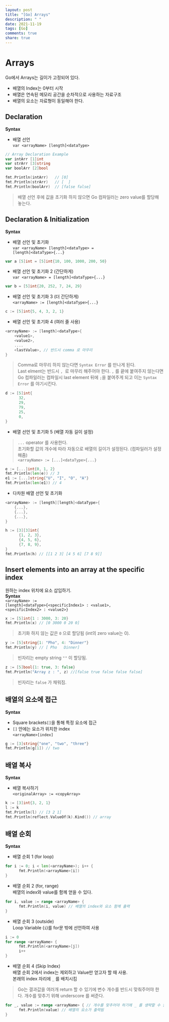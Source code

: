 ```yaml
---
layout: post
title: "[Go] Arrays"
description: " "
date: 2021-11-19
tags: [Go]
comments: true
share: true
---
```


# Arrays
Go에서 Arrays는 길이가 고정되어 있다.
* 배열의 Index는 0부터 시작
* 배열은 연속된 메모리 공간을 순차적으로 사용하는 자료구조
* 배열의 요소는 자료형이 동일해야 한다.

## Declaration
**Syntax**
  * 배열 선언  
  <code>var \<arrayName> [length]\<dataType></code>
  ```go
  // Array Declaration Example
  var intArr [1]int
  var strArr [3]string
  var boolArr [2]bool

  fmt.Println(intArr)   // [0]
  fmt.Println(strArr)   // [  ]
  fmt.Println(boolArr)  // [false false]
  ```
  > 배열 선언 후에 값을 초기화 하지 않으면 Go 컴파일러는 zero value를 할당해 놓는다.


## Declaration & Initialization
**Syntax**
  * 배열 선언 및 초기화  
  <code>var \<arrayName> [length]\<dataType> = \[length]\<dataType>{...}</code>
  ```go
  var a [5]int = [5]int{10, 100, 1000, 200, 50}
  ```
  * 배열 선언 및 초기화 2 (간단하게)  
  <code>var \<arrayName> = [length]\<dataType>{...}</code>
  ```go
  var b = [5]int{20, 252, 7, 24, 29}
  ```

  * 배열 선언 및 초기화 3 (더 간단하게)  
  <code>\<arrayName> := [length]\<dataType>{...}</code>
  ```go
  c := [5]int{5, 4, 3, 2, 1}
  ```

  * 배열 선언 및 초기화 4 (여러 줄 사용)
  ```go
  <arrayName> := [length]<dataType>{
      <value1>,
      <value2>,
      ....
      <lastValue>, // 반드시 comma 로 마무리
  }
  ```
  > Comma로 마무리 하지 않는다면 <code>Syntax Error</code> 를 만나게 된다.  
  Last elment는 반드시 <code>, </code>로 마무리 해주어야 한다. <code>,</code> 를 끝에 붙여주지 않는다면 Go 컴파일러는 컴파일시 last element 뒤에 <code>;</code>을 붙여주게 되고 이는 <code>Syntax Error</code> 를 야기시킨다.

  ```go
  d := [5]int{
		32,
		29,
		79,
		25,
		0,
 }
  ```
  * 배열 선언 및 초기화 5 (배열 자동 길이 설정)
  > <code>...</code> operator 를 사용한다.  
  초기화할 값의 개수에 따라 자동으로 배열의 길이가 설정된다. (컴파일러가 설정해줌)  
  <code>\<arrayName> := [...]\<dataType>{...}</code>
  ```go
  e := [...]int{0, 1, 2}
  fmt.Println(len(e)) // 3
  e1 := [...]string{"U", "I", "O", "A"}
  fmt.Println(len(e1)) // 4
  ```
  * 다차원 배열 선언 및 초기화
  ```go
  <arrayName> := [length][length]<dataType>{
      {...},
      {...},
      {...},
  }
  ```
  ```go
  h := [3][3]int{
		{1, 2, 3},
		{4, 5, 6},
		{7, 8, 9},
  }
  fmt.Println(h) // [[1 2 3] [4 5 6] [7 8 9]]
  ```

## Insert elements into an array at the specific index
원하는 index 위치에 요소 삽입하기.  
**Syntax**  
  <code>\<arrayName> := [length]\<dataType>{\<specificIndex1> : \<value1>, \<specificIndex2> : \<value2>}</code>
  ```go
  x := [5]int{1 : 3000, 3: 20}
  fmt.Println(x) // [0 3000 0 20 0]
  ```
  > 초기화 하지 않는 값은 <code>0</code> 으로 할당됨 (int의 zero value는 0).

  ```go
  y := [5]string{1: "Pho", 4: "Dinner"}
  fmt.Println(y) // [ Pho   Dinner]
  ```
  > 빈자리는 empty string <code>""</code> 이 할당됨.

  ```go
  z := [5]bool{1: true, 3: false}
  fmt.Println("Array z : ", z) //[false true false false false]
  ```
  > 빈자리는 <code>false</code> 가 채워짐.

## 배열의 요소에 접근
 **Syntax**  
  * Square brackets<code>[]</code>을 통해 특정 요소에 접근
  * <code>[]</code> 안에는 요소가 위치한 index  
  <code>\<arrayName>[index]</code>
  ```go
  g := [3]string{"one", "two", "three"}
  fmt.Println(g[1]) // two
  ```

## 배열 복사
**Syntax**
 * 배열 복사하기  
 <code>\<originalArray> := \<copyArray></code>
 ```go
 k := [3]int{3, 2, 1}
 l := k
 fmt.Println(l) // [3 2 1]
 fmt.Println(reflect.ValueOf(k).Kind()) // array
 ```

## 배열 순회
**Syntax**  
  * 배열 순회 1 (for loop)
  ```go
  for i := 0; i < len(<arrayName>); i++ {
		fmt.Println(<arrayName>[i])
  }
  ```
  * 배열 순회 2 (for, range)  
  배열의 index와 value를 함께 얻을 수 있다.
  ```go
  for i, value := range <arrayName> {
		fmt.Println(i, value) // 배열의 index와 요소 함께 출력
  }
  ```
  * 배열 순회 3 (outside)  
  Loop Variable (<code>i</code>)를 for문 밖에 선언하여 사용 
  ```go
  i := 0
  for range <arrayName> {
		fmt.Println(<arrayName>[j])
		i++
  }
  ```
  * 배열 순회 4 (Skip Index)  
  배열 순회 2에서 index는 제외하고 Value만 얻고자 할 때 사용.  
  본래의 index 자리에 <code>_</code> 를 배치시킴
  > Go는 결과값을 여러개 return 할 수 있기에 변수 개수를 반드시 맞춰주어야 한다. 개수를 맞추기 위해 underscore 를 써준다.

  ```go
  for _, value := range <arrayName> { // 개수를 맞추어야 하기에 _ 를 생략할 수 없음
		fmt.Println(value) // 배열의 요소가 출력됨
  }
  ```
